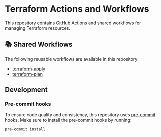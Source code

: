 # Terraform Actions and Workflows

This repository contains GitHub Actions and shared workflows for managing Terraform resources.

<!-- BEGIN SHARED WORKFLOWS -->

## 📚 Shared Workflows

The following reusable workflows are available in this repository:

- [terraform-apply](./.github/workflows/README.md#terraform-apply-workflow)
- [terraform-plan](./.github/workflows/README.md#terraform-plan-workflow)

<!-- END SHARED WORKFLOWS -->

## Development

### Pre-commit hooks

To ensure code quality and consistency, this repository uses [pre-commit](https://pre-commit.com/) hooks. Make sure to
install the pre-commit hooks by running:

```bash
pre-commit install
```
